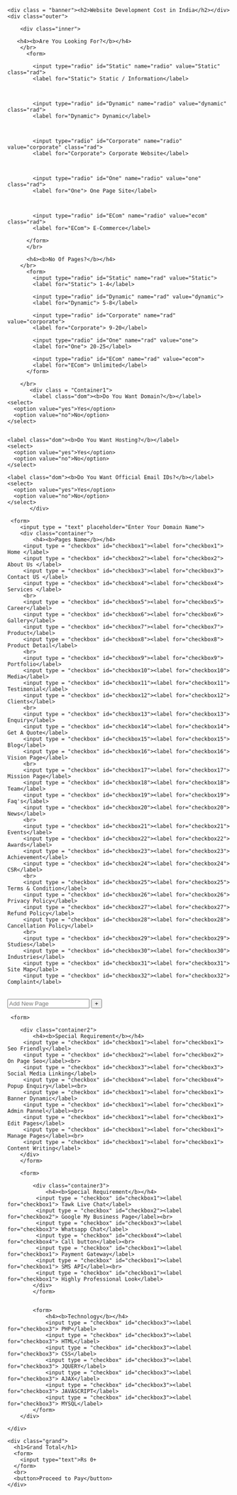 <!DOCTYPE html>
<html lang="en">
<head>
    <meta charset="UTF-8">
    <meta name="viewport" content="width=device-width, initial-scale=1.0">
    <title>Document</title>
    <link rel="stylesheet" href="bannercss.css">
</head>
<body>
    
    <div class = "banner"><h2>Website Development Cost in India</h2></div>
    <div class="outer">

        <div class="inner">

       <h4><b>Are You Looking For?</b></h4>
        </br>
          <form>
            
            <input type="radio" id="Static" name="radio" value="Static" class="rad">
            <label for="Static"> Static / Information</label>
            

            
            <input type="radio" id="Dynamic" name="radio" value="dynamic" class="rad">
            <label for="Dynamic"> Dynamic</label>
            

           
            <input type="radio" id="Corporate" name="radio" value="corporate" class="rad">
            <label for="Corporate"> Corporate Website</label>
       

          
            <input type="radio" id="One" name="radio" value="one" class="rad">
            <label for="One"> One Page Site</label>
           

        
            <input type="radio" id="ECom" name="radio" value="ecom" class="rad">
            <label for="ECom"> E-Commerce</label>
           
          </form>
          </br>

          <h4><b>No Of Pages?</b></h4>
        </br>
          <form>
            <input type="radio" id="Static" name="rad" value="Static">
            <label for="Static"> 1-4</label>

            <input type="radio" id="Dynamic" name="rad" value="dynamic">
            <label for="Dynamic"> 5-8</label>

            <input type="radio" id="Corporate" name="rad" value="corporate">
            <label for="Corporate"> 9-20</label>

            <input type="radio" id="One" name="rad" value="one">
            <label for="One"> 20-25</label>

            <input type="radio" id="ECom" name="rad" value="ecom">
            <label for="ECom"> Unlimited</label>
          </form>

        </br>
           <div class = "Container1">
            <label class="dom"><b>Do You Want Domain?</b></label>
    <select>
      <option value="yes">Yes</option>
      <option value="no">No</option>
    </select>


    <label class="dom"><b>Do You Want Hosting?</b></label>
    <select>
      <option value="yes">Yes</option>
      <option value="no">No</option>
    </select>

    <label class="dom"><b>Do You Want Official Email IDs?</b></label>
    <select>
      <option value="yes">Yes</option>
      <option value="no">No</option>
    </select>
           </div>

     <form>
        <input type = "text" placeholder="Enter Your Domain Name">
        <div class="container">
            <h4><b>Pages Name</b></h4>
         <input type = "checkbox" id="checkbox1"><label for="checkbox1"> Home </label>
         <input type = "checkbox" id="checkbox2"><label for="checkbox2"> About Us </label>
         <input type = "checkbox" id="checkbox3"><label for="checkbox3"> Contact US </label>
         <input type = "checkbox" id="checkbox4"><label for="checkbox4"> Services </label>
         <br>
         <input type = "checkbox" id="checkbox5"><label for="checkbox5"> Career</label>
         <input type = "checkbox" id="checkbox6"><label for="checkbox6"> Gallery</label>
         <input type = "checkbox" id="checkbox7"><label for="checkbox7"> Product</label>
         <input type = "checkbox" id="checkbox8"><label for="checkbox8"> Product Detail</label>
         <br>
         <input type = "checkbox" id="checkbox9"><label for="checkbox9"> Portfolio</label>
         <input type = "checkbox" id="checkbox10"><label for="checkbox10"> Media</label>
         <input type = "checkbox" id="checkbox11"><label for="checkbox11"> Testimonial</label>
         <input type = "checkbox" id="checkbox12"><label for="checkbox12"> Clients</label>
         <br>
         <input type = "checkbox" id="checkbox13"><label for="checkbox13"> Enquiry</label>
         <input type = "checkbox" id="checkbox14"><label for="checkbox14"> Get A Quote</label>
         <input type = "checkbox" id="checkbox15"><label for="checkbox15"> Blog</label>
         <input type = "checkbox" id="checkbox16"><label for="checkbox16"> Vision Page</label>
         <br>
         <input type = "checkbox" id="checkbox17"><label for="checkbox17"> Mission Page</label>
         <input type = "checkbox" id="checkbox18"><label for="checkbox18"> Team</label>
         <input type = "checkbox" id="checkbox19"><label for="checkbox19"> Faq's</label>
         <input type = "checkbox" id="checkbox20"><label for="checkbox20"> News</label>
         <br>
         <input type = "checkbox" id="checkbox21"><label for="checkbox21"> Events</label>
         <input type = "checkbox" id="checkbox22"><label for="checkbox22"> Awards</label>
         <input type = "checkbox" id="checkbox23"><label for="checkbox23"> Achievement</label>
         <input type = "checkbox" id="checkbox24"><label for="checkbox24"> CSR</label>
         <br>
         <input type = "checkbox" id="checkbox25"><label for="checkbox25"> Terms & Condition</label>
         <input type = "checkbox" id="checkbox26"><label for="checkbox26"> Privacy Policy</label>
         <input type = "checkbox" id="checkbox27"><label for="checkbox27"> Refund Policy</label>
         <input type = "checkbox" id="checkbox28"><label for="checkbox28"> Cancellation Policy</label>
         <br>
         <input type = "checkbox" id="checkbox29"><label for="checkbox29"> Studies</label>
         <input type = "checkbox" id="checkbox30"><label for="checkbox30"> Industries</label>
         <input type = "checkbox" id="checkbox31"><label for="checkbox31"> Site Map</label>
         <input type = "checkbox" id="checkbox32"><label for="checkbox32"> Complaint</label>
<br>
<input type = "text" placeholder="Add New Page">
    <button>+</button>
  </div>
     </form>

     <form>
        
        <div class="container2">
            <h4><b>Special Requirement</b></h4>
         <input type = "checkbox" id="checkbox1"><label for="checkbox1"> Seo Friendly</label>
         <input type = "checkbox" id="checkbox2"><label for="checkbox2"> On Page Seo</label><br>
         <input type = "checkbox" id="checkbox3"><label for="checkbox3"> Social Media Linking</label>
         <input type = "checkbox" id="checkbox4"><label for="checkbox4"> Popup Enquiry</label><br>
         <input type = "checkbox" id="checkbox1"><label for="checkbox1"> Banner Dynamic</label>
         <input type = "checkbox" id="checkbox1"><label for="checkbox1"> Admin Pannel</label><br>
         <input type = "checkbox" id="checkbox1"><label for="checkbox1"> Edit Pages</label>
         <input type = "checkbox" id="checkbox1"><label for="checkbox1"> Manage Pages</label><br>
         <input type = "checkbox" id="checkbox1"><label for="checkbox1"> Content Writing</label>
        </div>
        </form>

        <form>
        
            <div class="container3">
                <h4><b>Special Requirement</b></h4>
             <input type = "checkbox" id="checkbox1"><label for="checkbox1"> Tawk Live Chat</label>
             <input type = "checkbox" id="checkbox2"><label for="checkbox2"> Google My Business Page</label><br>
             <input type = "checkbox" id="checkbox3"><label for="checkbox3"> Whatsapp Chat</label>
             <input type = "checkbox" id="checkbox4"><label for="checkbox4"> Call button</label><br>
             <input type = "checkbox" id="checkbox1"><label for="checkbox1"> Payment Gateway</label>
             <input type = "checkbox" id="checkbox1"><label for="checkbox1"> SMS API</label><br>
             <input type = "checkbox" id="checkbox1"><label for="checkbox1"> Highly Professional Look</label>
            </div>
            </form>


            <form>
                <h4><b>Technology</b></h4>
                <input type = "checkbox" id="checkbox3"><label for="checkbox3"> PHP</label>
                <input type = "checkbox" id="checkbox3"><label for="checkbox3"> HTML</label>
                <input type = "checkbox" id="checkbox3"><label for="checkbox3"> CSS</label>
                <input type = "checkbox" id="checkbox3"><label for="checkbox3"> JQUERY</label>
                <input type = "checkbox" id="checkbox3"><label for="checkbox3"> AJAX</label>
                <input type = "checkbox" id="checkbox3"><label for="checkbox3"> JAVASCRIPT</label>
                <input type = "checkbox" id="checkbox3"><label for="checkbox3"> MYSQL</label>
            </form>
        </div>

    </div>

    <div class="grand">
      <h1>Grand Total</h1>
      <form>
        <input type="text">Rs 0+
      </form>
      <br>
      <button>Proceed to Pay</button>
    </div>
</body>
</html>
